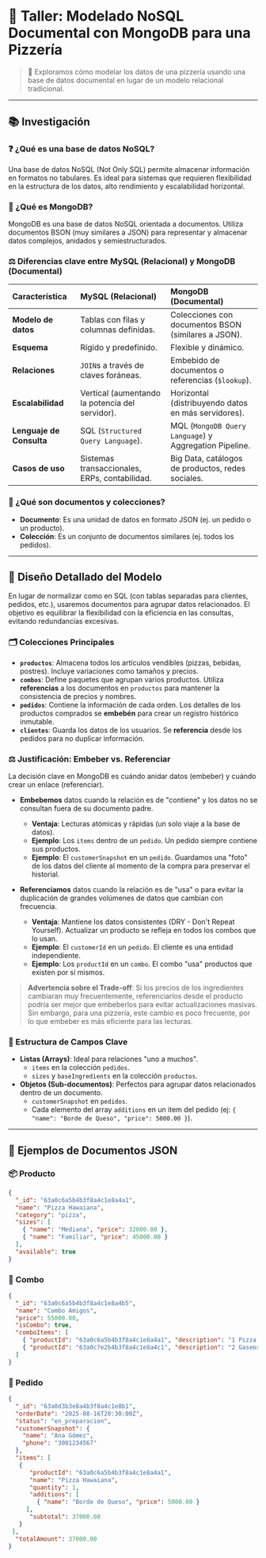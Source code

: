 # 🍕 Taller: Modelado NoSQL Documental con MongoDB para una Pizzería

> 🧠 Exploramos cómo modelar los datos de una pizzería usando una base de datos documental en lugar de un modelo relacional tradicional.

---

## 📚 Investigación

### ❓ ¿Qué es una base de datos NoSQL?

Una base de datos NoSQL (Not Only SQL) permite almacenar información en formatos no tabulares. Es ideal para sistemas que requieren flexibilidad en la estructura de los datos, alto rendimiento y escalabilidad horizontal.

### 🍃 ¿Qué es MongoDB?

MongoDB es una base de datos NoSQL orientada a documentos. Utiliza documentos BSON (muy similares a JSON) para representar y almacenar datos complejos, anidados y semiestructurados.

### ⚖️ Diferencias clave entre MySQL (Relacional) y MongoDB (Documental)

| Característica         | MySQL (Relacional)                                  | MongoDB (Documental)                                |
|:-----------------------|:----------------------------------------------------|:----------------------------------------------------|
| **Modelo de datos**    | Tablas con filas y columnas definidas.              | Colecciones con documentos BSON (similares a JSON). |
| **Esquema**            | Rígido y predefinido.                               | Flexible y dinámico.                                |
| **Relaciones**         | `JOIN`s a través de claves foráneas.                | Embebido de documentos o referencias (`$lookup`).   |
| **Escalabilidad**      | Vertical (aumentando la potencia del servidor).     | Horizontal (distribuyendo datos en más servidores). |
| **Lenguaje de Consulta** | SQL (`Structured Query Language`).                  | MQL (`MongoDB Query Language`) y Aggregation Pipeline.|
| **Casos de uso**       | Sistemas transaccionales, ERPs, contabilidad.       | Big Data, catálogos de productos, redes sociales.   |

### 📄 ¿Qué son documentos y colecciones?

- **Documento**: Es una unidad de datos en formato JSON (ej. un pedido o un producto).
- **Colección**: Es un conjunto de documentos similares (ej. todos los pedidos).

---

## 🧩 Diseño Detallado del Modelo

En lugar de normalizar como en SQL (con tablas separadas para clientes, pedidos, etc.), usaremos documentos para agrupar datos relacionados. El objetivo es equilibrar la flexibilidad con la eficiencia en las consultas, evitando redundancias excesivas.

### 🗂️ Colecciones Principales

- **`productos`**: Almacena todos los artículos vendibles (pizzas, bebidas, postres). Incluye variaciones como tamaños y precios.
- **`combos`**: Define paquetes que agrupan varios productos. Utiliza **referencias** a los documentos en `productos` para mantener la consistencia de precios y nombres.
- **`pedidos`**: Contiene la información de cada orden. Los detalles de los productos comprados se **embebén** para crear un registro histórico inmutable.
- **`clientes`**: Guarda los datos de los usuarios. Se **referencia** desde los pedidos para no duplicar información.

### ⚖️ Justificación: Embeber vs. Referenciar

La decisión clave en MongoDB es cuándo anidar datos (embeber) y cuándo crear un enlace (referenciar).

- **Embebemos** datos cuando la relación es de "contiene" y los datos no se consultan fuera de su documento padre.
  - **Ventaja**: Lecturas atómicas y rápidas (un solo viaje a la base de datos).
  - **Ejemplo**: Los `items` dentro de un `pedido`. Un pedido siempre contiene sus productos.
  - **Ejemplo**: El `customerSnapshot` en un `pedido`. Guardamos una "foto" de los datos del cliente al momento de la compra para preservar el historial.

- **Referenciamos** datos cuando la relación es de "usa" o para evitar la duplicación de grandes volúmenes de datos que cambian con frecuencia.
  - **Ventaja**: Mantiene los datos consistentes (DRY - Don't Repeat Yourself). Actualizar un producto se refleja en todos los combos que lo usan.
  - **Ejemplo**: El `customerId` en un `pedido`. El cliente es una entidad independiente.
  - **Ejemplo**: Los `productId` en un `combo`. El combo "usa" productos que existen por sí mismos.

> **Advertencia sobre el Trade-off**: Si los precios de los ingredientes cambiaran muy frecuentemente, referenciarlos desde el producto podría ser mejor que embeberlos para evitar actualizaciones masivas. Sin embargo, para una pizzería, este cambio es poco frecuente, por lo que embeber es más eficiente para las lecturas.

### 🧬 Estructura de Campos Clave

- **Listas (Arrays)**: Ideal para relaciones "uno a muchos".
  - `items` en la colección `pedidos`.
  - `sizes` y `baseIngredients` en la colección `productos`.
- **Objetos (Sub-documentos)**: Perfectos para agrupar datos relacionados dentro de un documento.
  - `customerSnapshot` en `pedidos`.
  - Cada elemento del array `additions` en un item del pedido (ej: `{ "name": "Borde de Queso", "price": 5000.00 }`).
---

## 🧪 Ejemplos de Documentos JSON

### 📦 Producto

 ```json
 {
   "_id": "63a0c6a5b4b3f8a4c1e8a4a1",
   "name": "Pizza Hawaiana",
   "category": "pizza",
   "sizes": [
     { "name": "Mediana", "price": 32000.00 },
     { "name": "Familiar", "price": 45000.00 }
   ],
   "available": true
 }
 ```
 
 ### 🎁 Combo
 
 ```json
 {
   "_id": "63a0c6a5b4b3f8a4c1e8a4b5",
   "name": "Combo Amigos",
   "price": 55000.00,
   "isCombo": true,
   "comboItems": [
     { "productId": "63a0c6a5b4b3f8a4c1e8a4a1", "description": "1 Pizza Mediana" },
     { "productId": "63a0c7e2b4b3f8a4c1e8a4c1", "description": "2 Gaseosas" }
   ]
 }
 ```
 
 ### 👥 Pedido
 
 ```json
 {
   "_id": "63a0d3b3e8a4b3f8a4c1e8b1",
   "orderDate": "2025-08-16T20:30:00Z",
   "status": "en_preparacion",
   "customerSnapshot": {
     "name": "Ana Gómez",
     "phone": "3001234567"
   },
   "items": [
    {
       "productId": "63a0c6a5b4b3f8a4c1e8a4a1",
       "name": "Pizza Hawaiana",
       "quantity": 1,
       "additions": [
         { "name": "Borde de Queso", "price": 5000.00 }
      ],
       "subtotal": 37000.00
    }
  ],
   "totalAmount": 37000.00
 }
 ```


 